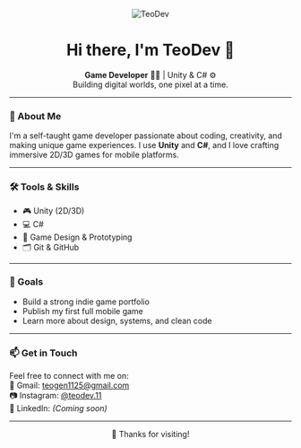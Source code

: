 <p align="center">
  <img src="https://github.com/user-attachments/assets/05501f68-7a70-4b3b-9d1e-46cb1cc975e0" alt="TeoDev" />
</p>

<h1 align="center">Hi there, I'm TeoDev 👋</h1>

<p align="center">
  <strong>Game Developer</strong> 👨‍💻 | Unity & C# ⚙️<br>
  Building digital worlds, one pixel at a time.
</p>

---

### 👾 About Me
I'm a self-taught game developer passionate about coding, creativity, and making unique game experiences. I use **Unity** and **C#**, and I love crafting immersive 2D/3D games for mobile platforms.

---

### 🛠️ Tools & Skills
- 🎮 Unity (2D/3D)
- 💻 C#
- 🧠 Game Design & Prototyping
- 🗂️ Git & GitHub

---

### 🚀 Goals
- Build a strong indie game portfolio
- Publish my first full mobile game
- Learn more about design, systems, and clean code

---

### 📫 Get in Touch
Feel free to connect with me on:  
📩 Gmail: [teogen1125@gmail.com](https://mail.google.com/mail/?view=cm&to=teogen1125@gmail.com)  
📷 Instagram: [@teodev.11](https://www.instagram.com/teodev.11)  
🔗 LinkedIn: *(Coming soon)*

---

<p align="center">
  💚 Thanks for visiting!
</p>
